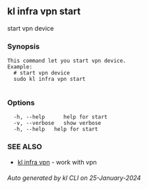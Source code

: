 ## kl infra vpn start

start vpn device

### Synopsis

```
This command let you start vpn device.
Example:
  # start vpn device
  sudo kl infra vpn start
	
```

### Options

```
  -h, --help      help for start
  -v, --verbose   show verbose
  -h, --help   help for start
```

### SEE ALSO

* [kl infra vpn](kl_infra_vpn.md)  - work with vpn

###### Auto generated by kl CLI on 25-January-2024

